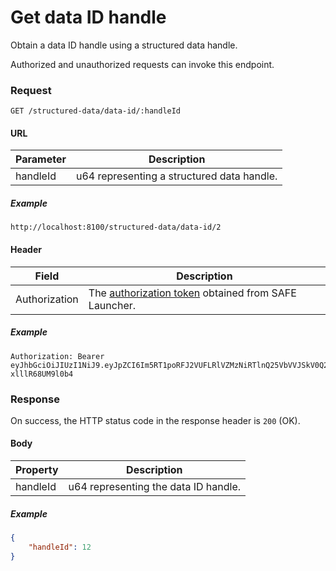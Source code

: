 # Get data ID handle

Obtain a data ID handle using a structured data handle.

Authorized and unauthorized requests can invoke this endpoint.

### Request

```
GET /structured-data/data-id/:handleId
```

#### URL

| Parameter | Description |
| --- | --- |
| handleId | u64 representing a structured data handle. |

##### Example

```
http://localhost:8100/structured-data/data-id/2
```

#### Header

| Field | Description |
| --- | --- |
| Authorization | The [authorization token](/auth) obtained from SAFE Launcher. |

##### Example

```
Authorization: Bearer eyJhbGciOiJIUzI1NiJ9.eyJpZCI6Im5RT1poRFJ2VUFLRlVZMzNiRTlnQ25VbVVJSkV0Q2lmYk4zYjE1dXZ2TlU9In0.OTKcHQ9VUKYzBXH_MqeWR4UcHFJV-xlllR68UM9l0b4
```

### Response

On success, the HTTP status code in the response header is `200` (OK).

#### Body

| Property | Description |
| --- | --- |
| handleId | u64 representing the data ID handle. |

##### Example

```json
{
	"handleId": 12
}
```
